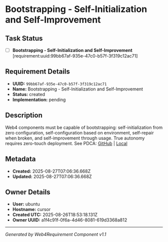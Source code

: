 # Bootstrapping - Self-Initialization and Self-Improvement

## Task Status
- [ ] **Bootstrapping - Self-Initialization and Self-Improvement** [requirement:uuid:99bb67af-935e-47c0-b57f-3f319c12ac71]

## Requirement Details

- **UUID:** `99bb67af-935e-47c0-b57f-3f319c12ac71`
- **Name:** Bootstrapping - Self-Initialization and Self-Improvement
- **Status:** created
- **Implementation:** pending

## Description

Web4 components must be capable of bootstrapping: self-initialization from zero configuration, self-configuration based on environment, self-repair when broken, and self-improvement through usage. True autonomy requires zero-touch deployment. See PDCA: [GitHub](https://github.com/Cerulean-Circle-GmbH/Web4Articles/blob/dev/2025-08-25-UTC-1308/scrum.pmo/project.journal/2025-08-25-0947-external-references-learnings/pdca/role/background-agent/2025-08-26-UTC-1851-bootstrapping-self-initialization.md) | [Local](scrum.pmo/project.journal/2025-08-25-0947-external-references-learnings/pdca/role/background-agent/2025-08-26-UTC-1851-bootstrapping-self-initialization.md)

## Metadata

- **Created:** 2025-08-27T07:06:36.668Z
- **Updated:** 2025-08-27T07:06:36.668Z

## Owner Details

- **User:** ubuntu
- **Hostname:** cursor
- **Created UTC:** 2025-08-26T18:53:18.131Z
- **Owner UUID:** a1f4c91f-0f6a-4d46-8081-619d3368a812

---

*Generated by Web4Requirement Component v1.1*